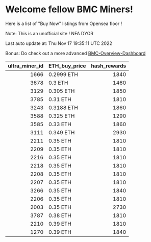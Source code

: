 # Welcome fellow BMC Miners!
Here is a list of "Buy Now" listings from Opensea floor !

Note: This is an unofficial site ! NFA DYOR

Last auto update at: Thu Nov 17 19:35:11 UTC 2022

Bonus: Do check out a more advanced [BMC-Overview-Dashboard](https://dune.com/defifunk/BMC-Overview-Dashboard)


|   ultra_miner_id | ETH_buy_price   |   hash_rewards |
|-----------------:|:----------------|---------------:|
|             1666 | 0.2999 ETH      |           1840 |
|             3678 | 0.3 ETH         |           1460 |
|             3129 | 0.305 ETH       |           1850 |
|             3785 | 0.31 ETH        |           1810 |
|             3243 | 0.3188 ETH      |           1860 |
|             3588 | 0.325 ETH       |           1290 |
|             3585 | 0.33 ETH        |           1860 |
|             3111 | 0.349 ETH       |           2930 |
|             2211 | 0.35 ETH        |           1810 |
|             2209 | 0.35 ETH        |           1810 |
|             2216 | 0.35 ETH        |           1810 |
|             2218 | 0.35 ETH        |           1810 |
|             2208 | 0.35 ETH        |           1810 |
|             2207 | 0.35 ETH        |           1810 |
|             3266 | 0.35 ETH        |           1840 |
|             2206 | 0.35 ETH        |           1810 |
|             2003 | 0.35 ETH        |           2730 |
|             3787 | 0.38 ETH        |           1810 |
|             2210 | 0.39 ETH        |           1810 |
|             1270 | 0.39 ETH        |           1840 |